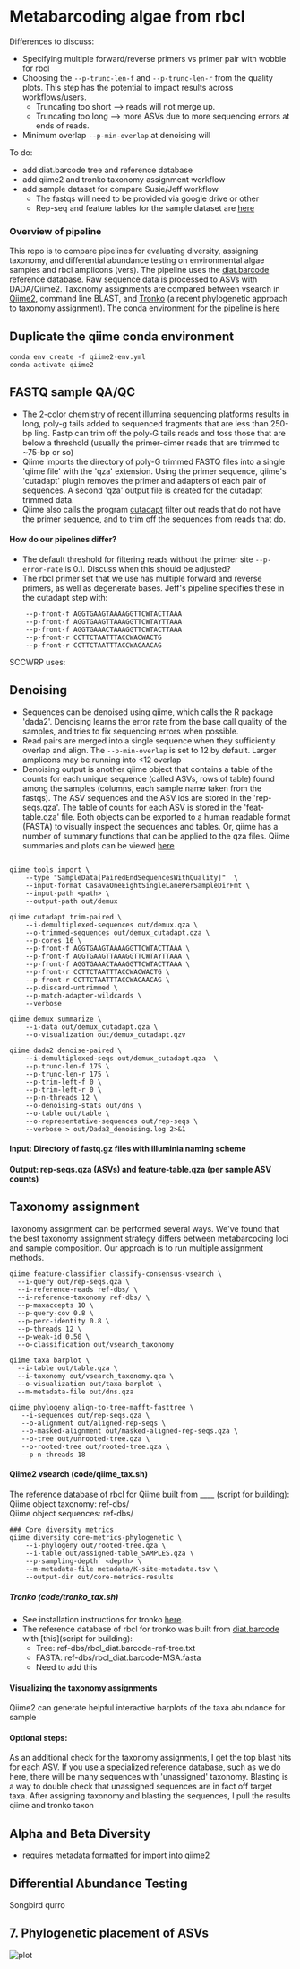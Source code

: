 # Metabarcoding algae from rbcl 

Differences to discuss:
- Specifying multiple forward/reverse primers vs primer pair with wobble for rbcl
- Choosing the ```--p-trunc-len-f``` and ```--p-trunc-len-r``` from the quality plots. This step has the potential to impact results across workflows/users. 
    - Truncating too short --> reads will not merge up. 
    - Truncating too long --> more ASVs due to more sequencing errors at ends of reads. 
- Minimum overlap ```--p-min-overlap``` at denoising will 

To do:
- add diat.barcode tree and reference database 
- add qiime2 and tronko taxonomy assignment workflow
- add sample dataset for compare Susie/Jeff workflow
    - The fastqs will need to be provided via google drive or other
    - Rep-seq and feature tables for the sample dataset are [here](data/)

### Overview of pipeline
This repo is to compare pipelines for evaluating diversity, assigning taxonomy, and differential abundance testing on environmental algae samples and rbcl amplicons (vers). The pipeline uses the [diat.barcode](https://www.nature.com/articles/s41598-019-51500-6) reference database. Raw sequence data is processed to ASVs with DADA/Qiime2. Taxonomy assignments are compared between vsearch in [Qiime2](https://qiime2.org), command line BLAST, and [Tronko](https://github.com/lpipes/tronko) (a recent phylogenetic approach to taxonomy assignment). The conda environment for the pipeline is [here](qiime2-env.yml)   

## Duplicate the qiime conda environment
```
conda env create -f qiime2-env.yml  
conda activate qiime2  
```

## FASTQ sample QA/QC

- The 2-color chemistry of recent illumina sequencing platforms results in long, poly-g tails added to sequenced fragments that are less than 250-bp ling. Fastp can trim off the poly-G tails reads and toss those that are below a threshold (usually the primer-dimer reads that are trimmed to ~75-bp or so)
- Qiime imports the directory of poly-G trimmed FASTQ files into a single 'qiime file' with the 'qza' extension. Using the primer sequence, qiime's 'cutadapt' plugin removes the primer and adapters of each pair of sequences. A second 'qza' output file is created for the cutadapt trimmed data.
- Qiime also calls the program [cutadapt](https://cutadapt.readthedocs.io/en/stable/guide.html) filter out reads that do not have the primer sequence, and to trim off the sequences from reads that do. 

#### How do our pipelines differ?
- The default threshold for filtering reads without the primer site ```--p-error-rate``` is 0.1. Discuss when this should be adjusted?
- The rbcl primer set that we use has multiple forward and reverse primers, as well as degenerate bases. Jeff's pipeline specifies these in the cutadapt step with:

```
    --p-front-f AGGTGAAGTAAAAGGTTCWTACTTAAA
    --p-front-f AGGTGAAGTTAAAGGTTCWTAYTTAAA
    --p-front-f AGGTGAAACTAAAGGTTCWTACTTAAA
    --p-front-r CCTTCTAATTTACCWACWACTG
    --p-front-r CCTTCTAATTTACCWACAACAG
```
SCCWRP uses:

## Denoising 
- Sequences can be denoised using qiime, which calls the R package 'dada2'. Denoising learns the error rate from the base call quality of the samples, and tries to fix sequencing errors when possible. 
- Read pairs are merged into a single sequence when they sufficiently overlap and align. The ```--p-min-overlap``` is set to 12 by default. Larger amplicons may be running into <12 overlap
- Denoising output is another qiime object that contains a table of the counts for each unique sequence (called ASVs, rows of table) found among the samples (columns, each sample name taken from the fastqs). The ASV sequences and the ASV ids are stored in the 'rep-seqs.qza'. The table of counts for each ASV is stored in the 'feat-table.qza' file. Both objects can be exported to a human readable format (FASTA) to visually inspect the sequences and tables. Or, qiime has a number of summary functions that can be applied to the qza files. Qiime summaries and plots can be viewed [here](https://view.qiime2.org)

```

qiime tools import \
    --type "SampleData[PairedEndSequencesWithQuality]"  \
    --input-format CasavaOneEightSingleLanePerSampleDirFmt \
    --input-path <path> \
    --output-path out/demux

qiime cutadapt trim-paired \
    --i-demultiplexed-sequences out/demux.qza \
    --o-trimmed-sequences out/demux_cutadapt.qza \
    --p-cores 16 \
    --p-front-f AGGTGAAGTAAAAGGTTCWTACTTAAA \
    --p-front-f AGGTGAAGTTAAAGGTTCWTAYTTAAA \
    --p-front-f AGGTGAAACTAAAGGTTCWTACTTAAA \
    --p-front-r CCTTCTAATTTACCWACWACTG \
    --p-front-r CCTTCTAATTTACCWACAACAG \
    --p-discard-untrimmed \
    --p-match-adapter-wildcards \
    --verbose

qiime demux summarize \
    --i-data out/demux_cutadapt.qza \
    --o-visualization out/demux_cutadapt.qzv

qiime dada2 denoise-paired \
    --i-demultiplexed-seqs out/demux_cutadapt.qza  \
    --p-trunc-len-f 175 \
    --p-trunc-len-r 175 \
    --p-trim-left-f 0 \
    --p-trim-left-r 0 \
    --p-n-threads 12 \
    --o-denoising-stats out/dns \
    --o-table out/table \
    --o-representative-sequences out/rep-seqs \
    --verbose > out/Dada2_denoising.log 2>&1
```





#### Input: Directory of fastq.gz files with illuminia naming scheme
#### Output: rep-seqs.qza (ASVs) and feature-table.qza (per sample ASV counts)




## Taxonomy assignment 
Taxonomy assignment can be performed several ways. We've found that the best taxonomy assignment strategy differs between metabarcoding loci and sample composition. Our approach is to run multiple assignment methods.  

```
qiime feature-classifier classify-consensus-vsearch \
  --i-query out/rep-seqs.qza \
  --i-reference-reads ref-dbs/ \
  --i-reference-taxonomy ref-dbs/ \
  --p-maxaccepts 10 \
  --p-query-cov 0.8 \
  --p-perc-identity 0.8 \
  --p-threads 12 \
  --p-weak-id 0.50 \
  --o-classification out/vsearch_taxonomy

qiime taxa barplot \
  --i-table out/table.qza \
  --i-taxonomy out/vsearch_taxonomy.qza \
  --o-visualization out/taxa-barplot \
  --m-metadata-file out/dns.qza 

qiime phylogeny align-to-tree-mafft-fasttree \
   --i-sequences out/rep-seqs.qza \
   --o-alignment out/aligned-rep-seqs \
   --o-masked-alignment out/masked-aligned-rep-seqs.qza \
   --o-tree out/unrooted-tree.qza \
   --o-rooted-tree out/rooted-tree.qza \
   --p-n-threads 18
```
#### Qiime2 vsearch (code/qiime_tax.sh)
The reference database of rbcl for Qiime built from ____ (script for building):  
Qiime object taxonomy: ref-dbs/  
Qiime object sequences: ref-dbs/  

```
### Core diversity metrics
qiime diversity core-metrics-phylogenetic \
    --i-phylogeny out/rooted-tree.qza \
    --i-table out/assigned-table_SAMPLES.qza \
    --p-sampling-depth  <depth> \
    --m-metadata-file metadata/K-site-metadata.tsv \
    --output-dir out/core-metrics-results
```




##### Tronko (code/tronko_tax.sh)
- See installation instructions for tronko [here](https://github.com/lpipes/tronko). 
- The reference database of rbcl for tronko was built from [diat.barcode](https://github.com/fkeck/diatbarcode) with [this](script for building): 
    - Tree: ref-dbs/rbcl_diat.barcode-ref-tree.txt
    - FASTA: ref-dbs/rbcl_diat.barcode-MSA.fasta
    - Need to add this

#### Visualizing the taxonomy assignments
Qiime2 can generate helpful interactive barplots of the taxa abundance for sample 

#### Optional steps:
As an additional check for the taxonomy assignments, I get the top blast hits for each ASV. If you use a specialized reference database, such as we do here, there will be many sequences with 'unassigned' taxonomy. Blasting is a way to double check that unassigned sequences are in fact off target taxa. After assigning taxonomy and blasting the sequences, I pull the results qiime and tronko taxon  


## Alpha and Beta Diversity 
- requires metadata formatted for import into qiime2

## Differential Abundance Testing
Songbird
qurro

## 7. Phylogenetic placement of ASVs

![plot](plots/jplace.png)

